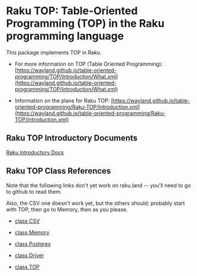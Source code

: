 Raku TOP: Table-Oriented Programming (TOP) in the Raku programming language
===========================================================================

This package implements TOP in Raku. 

  * For more information on TOP (Table Oriented Programming): [https://wayland.github.io/table-oriented-programming/TOP/Introduction/What.xml](https://wayland.github.io/table-oriented-programming/TOP/Introduction/What.xml)

  * Information on the plans for Raku TOP: [https://wayland.github.io/table-oriented-programming/Raku-TOP/Introduction.xml](https://wayland.github.io/table-oriented-programming/Raku-TOP/Introduction.xml)

Raku TOP Introductory Documents
-------------------------------

[Raku Introductory Docs](https://wayland.github.io/table-oriented-programming/Raku-TOP/Introduction.xml)

Raku TOP Class References
-------------------------

Note that the following links don't yet work on raku.land -- you'll need to go to github to read them. 

Also, the CSV one doesn't work yet, but the others should; probably start with TOP, then go to Memory, then as you please. 

  * [class CSV](docs/Markdown/Class/CSV.md)

  * [class Memory](docs/Markdown/Class/Memory.md)

  * [class Postgres](docs/Markdown/Class/Postgres.md)

  * [class Driver](docs/Markdown/Class/Driver.md)

  * [class TOP](docs/Markdown/Class/TOP.md)

